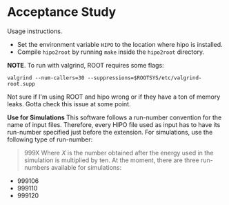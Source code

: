 # Acceptance Study
Usage instructions.
* Set the environment variable `HIPO` to the location where hipo is installed.
* Compile `hipo2root` by running `make` inside the `hipo2root` directory.

**NOTE**.
To run with valgrind, ROOT requires some flags:

    valgrind --num-callers=30 --suppressions=$ROOTSYS/etc/valgrind-root.supp

Not sure if I'm using ROOT and hipo wrong or if they have a ton of memory leaks.
Gotta check this issue at some point.

**Use for Simulations**
This software follows a run-number convention for the name of input files. Therefore, every HIPO file used as input has to have its run-number specified just before the extension.
For simulations, use the following type of run-number:
>999X
Where *X* is the number obtained after the energy used in the simulation is multiplied by ten. At the moment, there are three run-numbers available for simulations:
- 999106
- 999110
- 999120

